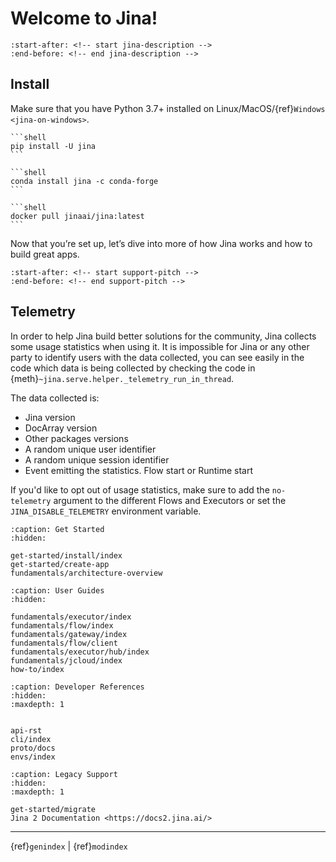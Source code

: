 # Welcome to Jina!

```{include} ../README.md
:start-after: <!-- start jina-description -->
:end-before: <!-- end jina-description -->
```

## Install

Make sure that you have Python 3.7+ installed on Linux/MacOS/{ref}`Windows <jina-on-windows>`.

````{tab} via PyPI
```shell
pip install -U jina
```
````
````{tab} via Conda
```shell
conda install jina -c conda-forge
```
````
````{tab} via Docker
```shell
docker pull jinaai/jina:latest
```
````

Now that you’re set up, let’s dive into more of how Jina works and how to build great apps.


```{include} ../README.md
:start-after: <!-- start support-pitch -->
:end-before: <!-- end support-pitch -->
```

## Telemetry

In order to help Jina build better solutions for the community, Jina collects some usage statistics when using it. It is impossible for Jina or any other party to identify users with the data collected,
you can see easily in the code which data is being collected by checking the code in {meth}`~jina.serve.helper._telemetry_run_in_thread`.

The data collected is:

- Jina version
- DocArray version
- Other packages versions
- A random unique user identifier
- A random unique session identifier
- Event emitting the statistics. Flow start or Runtime start

If you'd like to opt out of usage statistics, make sure to add the `no-telemetry` argument to the different Flows and Executors or set the `JINA_DISABLE_TELEMETRY` environment variable.



```{toctree}
:caption: Get Started
:hidden:

get-started/install/index
get-started/create-app
fundamentals/architecture-overview
```

```{toctree}
:caption: User Guides
:hidden:

fundamentals/executor/index
fundamentals/flow/index
fundamentals/gateway/index
fundamentals/flow/client
fundamentals/executor/hub/index
fundamentals/jcloud/index
how-to/index
```



```{toctree}
:caption: Developer References
:hidden:
:maxdepth: 1


api-rst
cli/index
proto/docs
envs/index
```

```{toctree}
:caption: Legacy Support
:hidden:
:maxdepth: 1

get-started/migrate
Jina 2 Documentation <https://docs2.jina.ai/>
```


---
{ref}`genindex` | {ref}`modindex`

